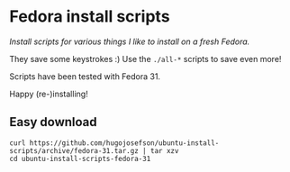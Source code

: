 # Fedora install scripts

_Install scripts for various things I like to install on a fresh Fedora._

They save some keystrokes :) Use the `./all-*` scripts to save even more!

Scripts have been tested with Fedora 31.

Happy (re-)installing!

## Easy download

	curl https://github.com/hugojosefson/ubuntu-install-scripts/archive/fedora-31.tar.gz | tar xzv
	cd ubuntu-install-scripts-fedora-31


